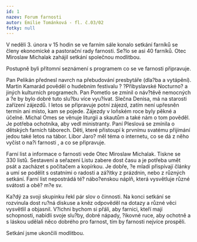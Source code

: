 ```yaml
---
id: 1
nazev: Forum farnosti
autor: Emilie Tománková - fl. č.03/02
fotky: null
---
```

V neděli 3. února v 15 hodin se ve farním sále konalo setkání farníků se členy ekonomické a pastorační rady farnosti. Se?lo se asi 40 farníků. Otec Miroslaw Michalak zahájil setkání společnou modlitbou.<p>
Postupně byli přítomní seznámení s programem co se ve farnosti připravuje. <p>
Pan Pelikán přednesl navrch na přebudování presbytáře (dla?ba a vytápění). Martin Kamarád pověděl o hudebním festivalu ? ?Přibyslavské Nocturno? a jiných kulturních programech. Pan Pometlo se zmínil o náv?těvě nemocných a ?e by bylo dobré tuto slu?bu více vyu?ívat. Slečna Denisa, má na starosti zařízení zájezdů. I letos se připravuje potní zájezd, zatím není upřesněn termín ani místo, kam se pojede. Zájezdy v loňském roce byly pěkné a účelné. Michal Omes se věnuje liturgii a skautům a také nám o tom pověděl. Je potřeba ochotníka, aby vedl ministranty. Paní Pleslová se zmínila o dětských farních táborech. Děti, které přistoupí k prvnímu svatému přijímání jedou také letos na tábor. Libor Jaro? měl téma o internetu, co se dá z něho vyčíst o na?i farnosti , a co se připravuje. <p>
Farní list a informace o farnosti vede Otec  Miroslaw Michalak. Tiskne se 330 listů. Sestavení a seřazení Listu zabere dost času a je potřeba umět psát a zacházet s počítačem a kopírkou. Je dobře, ?e mladí přispívají články a umí se podělit s ostatními o radosti a zá?itky z prázdnin, nebo z různých setkání. Farní list nepostrádá té? nábo?enskou náplň, která vysvětluje různé svátosti a obě? m?e sv.<p>
Ka?dý za svoji skupinku řekl pár slov o činnosti. Na konci setkání se rozvinula dost ru?ná diskuse a kněz odpověděl na dotazy a různé věci vysvětlil a objasnil. V?ichni bychom si přáli, aby farnici, kteří mají schopnosti, nabídli svoje slu?by, dobré nápady, ?ikovné ruce, aby ochotně a s láskou udělali něco dobrého pro farnost, tím by farnosti nejvíce prospěli. <p>
Setkání jsme ukončili modlitbou.
